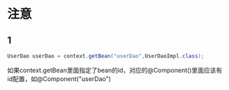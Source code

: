 # 注意

## 1

~~~Java
UserDao userDao = context.getBean("userDao",UserDaoImpl.class);
~~~

如果context.getBean里面指定了bean的id，对应的@Component()里面应该有id配置，如@Component("userDao")